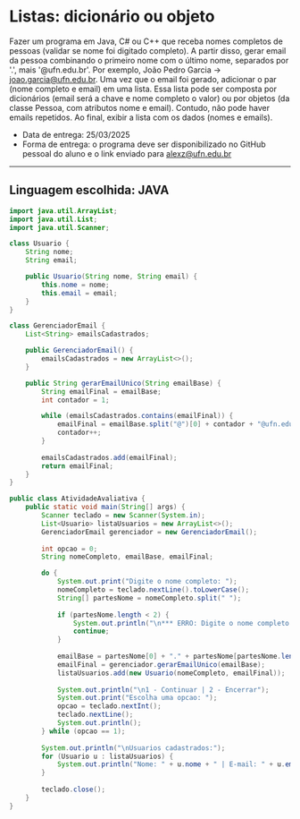 # Listas: dicionário ou objeto
  Fazer um programa em Java, C# ou C++ que receba nomes completos de pessoas (validar se nome foi digitado completo). A partir disso, gerar email da pessoa combinando o primeiro nome com o último nome, separados por '.', mais '@ufn.edu.br'. Por exemplo, João Pedro Garcia -> joao.garcia@ufn.edu.br. Uma vez que o email foi gerado, adicionar o par (nome completo e email) em uma lista. Essa lista pode ser composta por dicionários (email será a chave e nome completo o valor) ou por objetos (da classe Pessoa, com atributos nome e email). Contudo, não pode haver emails repetidos. Ao final, exibir a lista com os dados (nomes e emails).
  * Data de entrega: 25/03/2025
  * Forma de entrega: o programa deve ser disponibilizado no GitHub pessoal do aluno e o link enviado para alexz@ufn.edu.br
---
## Linguagem escolhida: **JAVA**
```java
import java.util.ArrayList;
import java.util.List;
import java.util.Scanner;

class Usuario {
    String nome;
    String email;

    public Usuario(String nome, String email) {
        this.nome = nome;
        this.email = email;
    }
}

class GerenciadorEmail {
    List<String> emailsCadastrados;

    public GerenciadorEmail() {
        emailsCadastrados = new ArrayList<>();
    }

    public String gerarEmailUnico(String emailBase) {
        String emailFinal = emailBase;
        int contador = 1;

        while (emailsCadastrados.contains(emailFinal)) {
            emailFinal = emailBase.split("@")[0] + contador + "@ufn.edu.br";
            contador++;
        }
        
        emailsCadastrados.add(emailFinal);
        return emailFinal;
    }
}

public class AtividadeAvaliativa {
    public static void main(String[] args) {
        Scanner teclado = new Scanner(System.in);
        List<Usuario> listaUsuarios = new ArrayList<>();
        GerenciadorEmail gerenciador = new GerenciadorEmail();
        
        int opcao = 0;
        String nomeCompleto, emailBase, emailFinal;

        do {
            System.out.print("Digite o nome completo: ");
            nomeCompleto = teclado.nextLine().toLowerCase();
            String[] partesNome = nomeCompleto.split(" ");
            
            if (partesNome.length < 2) {
                System.out.println("\n*** ERRO: Digite o nome completo! ***\n");
                continue;
            }
            
            emailBase = partesNome[0] + "." + partesNome[partesNome.length - 1] + "@ufn.edu.br";
            emailFinal = gerenciador.gerarEmailUnico(emailBase);
            listaUsuarios.add(new Usuario(nomeCompleto, emailFinal));
            
            System.out.println("\n1 - Continuar | 2 - Encerrar");
            System.out.print("Escolha uma opcao: ");
            opcao = teclado.nextInt();
            teclado.nextLine();
            System.out.println();
        } while (opcao == 1);
        
        System.out.println("\nUsuarios cadastrados:");
        for (Usuario u : listaUsuarios) {
            System.out.println("Nome: " + u.nome + " | E-mail: " + u.email);
        }
        
        teclado.close();
    }
}
```
